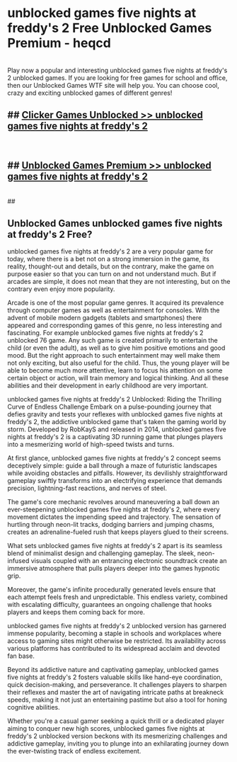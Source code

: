 # unblocked games five nights at freddy's 2  Free Unblocked Games Premium - heqcd <br>
<br>
Play now a popular and interesting unblocked games five nights at freddy's 2 unblocked games. If you are looking for free games for school and office, then our Unblocked Games WTF site will help you. You can choose cool, crazy and exciting unblocked games of different genres!


## ##  [Clicker Games Unblocked >> unblocked games five nights at freddy's 2](http://freeplayer.one?title=unblocked_games_five_nights_at_freddy's_2&ref=UGames)
  <br>

##  ## [Unblocked Games Premium >> unblocked games five nights at freddy's 2](http://freeplayer.one?title=unblocked_games_five_nights_at_freddy's_2&ref=UGames)
  <br>
  ##



## Unblocked Games unblocked games five nights at freddy's 2 Free?

unblocked games five nights at freddy's 2 are a very popular game for today, where there is a bet not on a strong immersion in the game, its reality, thought-out and details, but on the contrary, make the game on purpose easier so that you can turn on and not understand much. But if arcades are simple, it does not mean that they are not interesting, but on the contrary even enjoy more popularity.

Arcade is one of the most popular game genres. It acquired its prevalence through computer games as well as entertainment for consoles. With the advent of mobile modern gadgets (tablets and smartphones) there appeared and corresponding games of this genre, no less interesting and fascinating. For example unblocked games five nights at freddy's 2 unblocked 76 game. Any such game is created primarily to entertain the child (or even the adult), as well as to give him positive emotions and good mood. But the right approach to such entertainment may well make them not only exciting, but also useful for the child. Thus, the young player will be able to become much more attentive, learn to focus his attention on some certain object or action, will train memory and logical thinking. And all these abilities and their development in early childhood are very important.

unblocked games five nights at freddy's 2 Unblocked: Riding the Thrilling Curve of Endless Challenge
Embark on a pulse-pounding journey that defies gravity and tests your reflexes with unblocked games five nights at freddy's 2, the addictive unblocked game that's taken the gaming world by storm. Developed by RobKayS and released in 2014, unblocked games five nights at freddy's 2 is a captivating 3D running game that plunges players into a mesmerizing world of high-speed twists and turns.

At first glance, unblocked games five nights at freddy's 2 concept seems deceptively simple: guide a ball through a maze of futuristic landscapes while avoiding obstacles and pitfalls. However, its devilishly straightforward gameplay swiftly transforms into an electrifying experience that demands precision, lightning-fast reactions, and nerves of steel.

The game's core mechanic revolves around maneuvering a ball down an ever-steepening unblocked games five nights at freddy's 2, where every movement dictates the impending speed and trajectory. The sensation of hurtling through neon-lit tracks, dodging barriers and jumping chasms, creates an adrenaline-fueled rush that keeps players glued to their screens.

What sets unblocked games five nights at freddy's 2 apart is its seamless blend of minimalist design and challenging gameplay. The sleek, neon-infused visuals coupled with an entrancing electronic soundtrack create an immersive atmosphere that pulls players deeper into the games hypnotic grip.

Moreover, the game's infinite procedurally generated levels ensure that each attempt feels fresh and unpredictable. This endless variety, combined with escalating difficulty, guarantees an ongoing challenge that hooks players and keeps them coming back for more.

unblocked games five nights at freddy's 2 unblocked version has garnered immense popularity, becoming a staple in schools and workplaces where access to gaming sites might otherwise be restricted. Its availability across various platforms has contributed to its widespread acclaim and devoted fan base.

Beyond its addictive nature and captivating gameplay, unblocked games five nights at freddy's 2 fosters valuable skills like hand-eye coordination, quick decision-making, and perseverance. It challenges players to sharpen their reflexes and master the art of navigating intricate paths at breakneck speeds, making it not just an entertaining pastime but also a tool for honing cognitive abilities.

Whether you're a casual gamer seeking a quick thrill or a dedicated player aiming to conquer new high scores, unblocked games five nights at freddy's 2 unblocked version beckons with its mesmerizing challenges and addictive gameplay, inviting you to plunge into an exhilarating journey down the ever-twisting track of endless excitement.